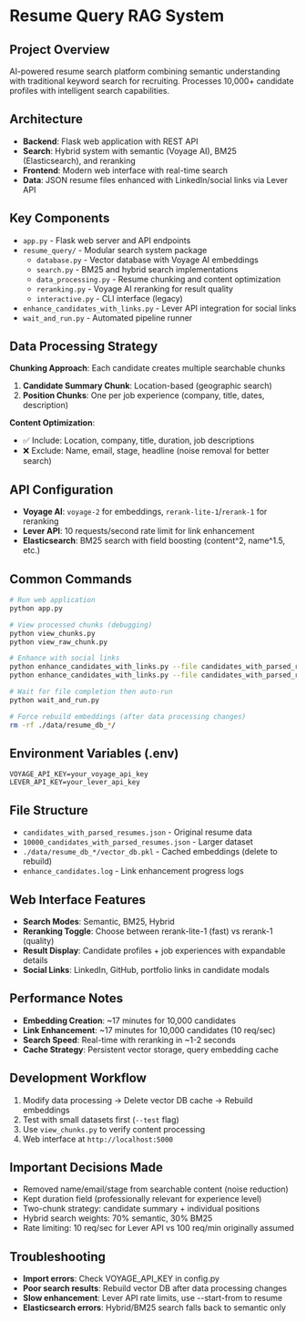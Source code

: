 # Resume Query RAG System

## Project Overview
AI-powered resume search platform combining semantic understanding with traditional keyword search for recruiting. Processes 10,000+ candidate profiles with intelligent search capabilities.

## Architecture
- **Backend**: Flask web application with REST API
- **Search**: Hybrid system with semantic (Voyage AI), BM25 (Elasticsearch), and reranking
- **Frontend**: Modern web interface with real-time search
- **Data**: JSON resume files enhanced with LinkedIn/social links via Lever API

## Key Components
- `app.py` - Flask web server and API endpoints
- `resume_query/` - Modular search system package
  - `database.py` - Vector database with Voyage AI embeddings
  - `search.py` - BM25 and hybrid search implementations
  - `data_processing.py` - Resume chunking and content optimization
  - `reranking.py` - Voyage AI reranking for result quality
  - `interactive.py` - CLI interface (legacy)
- `enhance_candidates_with_links.py` - Lever API integration for social links
- `wait_and_run.py` - Automated pipeline runner

## Data Processing Strategy
**Chunking Approach**: Each candidate creates multiple searchable chunks
1. **Candidate Summary Chunk**: Location-based (geographic search)
2. **Position Chunks**: One per job experience (company, title, dates, description)

**Content Optimization**: 
- ✅ Include: Location, company, title, duration, job descriptions
- ❌ Exclude: Name, email, stage, headline (noise removal for better search)

## API Configuration
- **Voyage AI**: `voyage-2` for embeddings, `rerank-lite-1`/`rerank-1` for reranking
- **Lever API**: 10 requests/second rate limit for link enhancement
- **Elasticsearch**: BM25 search with field boosting (content^2, name^1.5, etc.)

## Common Commands
```bash
# Run web application
python app.py

# View processed chunks (debugging)
python view_chunks.py
python view_raw_chunk.py

# Enhance with social links
python enhance_candidates_with_links.py --file candidates_with_parsed_resumes.json --test
python enhance_candidates_with_links.py --file candidates_with_parsed_resumes.json

# Wait for file completion then auto-run
python wait_and_run.py

# Force rebuild embeddings (after data processing changes)
rm -rf ./data/resume_db_*/
```

## Environment Variables (.env)
```
VOYAGE_API_KEY=your_voyage_api_key
LEVER_API_KEY=your_lever_api_key
```

## File Structure
- `candidates_with_parsed_resumes.json` - Original resume data
- `10000_candidates_with_parsed_resumes.json` - Larger dataset
- `./data/resume_db_*/vector_db.pkl` - Cached embeddings (delete to rebuild)
- `enhance_candidates.log` - Link enhancement progress logs

## Web Interface Features
- **Search Modes**: Semantic, BM25, Hybrid
- **Reranking Toggle**: Choose between rerank-lite-1 (fast) vs rerank-1 (quality)
- **Result Display**: Candidate profiles + job experiences with expandable details
- **Social Links**: LinkedIn, GitHub, portfolio links in candidate modals

## Performance Notes
- **Embedding Creation**: ~17 minutes for 10,000 candidates
- **Link Enhancement**: ~17 minutes for 10,000 candidates (10 req/sec)
- **Search Speed**: Real-time with reranking in ~1-2 seconds
- **Cache Strategy**: Persistent vector storage, query embedding cache

## Development Workflow
1. Modify data processing → Delete vector DB cache → Rebuild embeddings
2. Test with small datasets first (`--test` flag)
3. Use `view_chunks.py` to verify content processing
4. Web interface at `http://localhost:5000`

## Important Decisions Made
- Removed name/email/stage from searchable content (noise reduction)
- Kept duration field (professionally relevant for experience level)
- Two-chunk strategy: candidate summary + individual positions
- Hybrid search weights: 70% semantic, 30% BM25
- Rate limiting: 10 req/sec for Lever API vs 100 req/min originally assumed

## Troubleshooting
- **Import errors**: Check VOYAGE_API_KEY in config.py
- **Poor search results**: Rebuild vector DB after data processing changes  
- **Slow enhancement**: Lever API rate limits, use --start-from to resume
- **Elasticsearch errors**: Hybrid/BM25 search falls back to semantic only